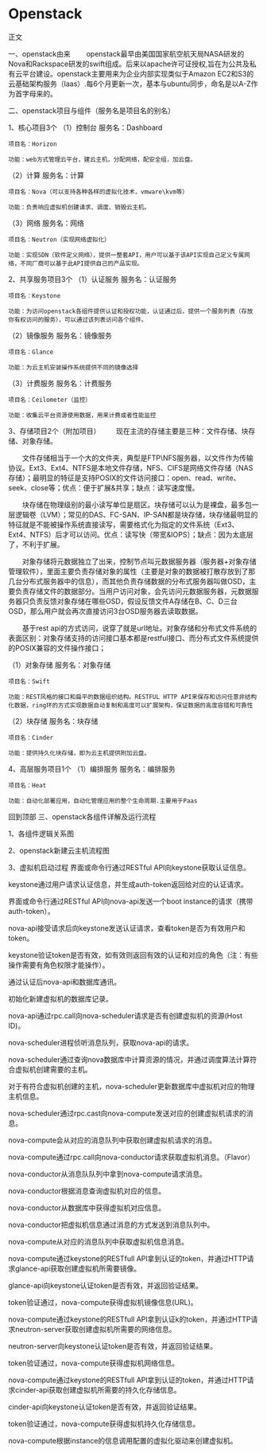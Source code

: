 # Openstack
正文


一、openstack由来
　　openstack最早由美国国家航空航天局NASA研发的Nova和Rackspace研发的swift组成。后来以apache许可证授权,旨在为公共及私有云平台建设。openstack主要用来为企业内部实现类似于Amazon EC2和S3的云基础架构服务（Iaas）.每6个月更新一次，基本与ubuntu同步，命名是以A-Z作为首字母来的。


二、openstack项目与组件（服务名是项目名的别名）

1、核心项目3个
（1）控制台
    服务名：Dashboard

    项目名：Horizon

    功能：web方式管理云平台，建云主机，分配网络，配安全组，加云盘。

（2）计算
    服务名：计算

    项目名：Nova（可以支持各种各样的虚拟化技术，vmware\kvm等）

    功能：负责响应虚拟机创建请求、调度、销毁云主机。

（3）网络
    服务名：网络

    项目名：Neutron（实现网络虚拟化）

    功能：实现SDN（软件定义网络），提供一整套API，用户可以基于该API实现自己定义专属网络，不同厂商可以基于此API提供自己的产品实现。


2、共享服务项目3个
（1）认证服务
    服务名：认证服务

    项目名：Keystone

    功能：为访问openstack各组件提供认证和授权功能，认证通过后，提供一个服务列表（存放你有权访问的服务），可以通过该列表访问各个组件。

（2）镜像服务
    服务名：镜像服务

    项目名：Glance

    功能：为云主机安装操作系统提供不同的镜像选择

（3）计费服务
    服务名：计费服务

    项目名：Ceilometer（监控）

    功能：收集云平台资源使用数据，用来计费或者性能监控


3、存储项目2个（附加项目）
　　现在主流的存储主要是三种：文件存储、块存储、对象存储。

　　文件存储相当于一个大的文件夹，典型是FTP\NFS服务器，以文件作为传输协议。Ext3、Ext4、NTFS是本地文件存储，NFS、CIFS是网络文件存储（NAS存储）；最明显的特征是支持POSIX的文件访问接口：open、read、write、seek、close等；优点：便于扩展&共享；缺点：读写速度慢。

　　块存储在物理级别的最小读写单位是扇区。块存储可以认为是裸盘，最多包一层逻辑卷（LVM）；常见的DAS、FC-SAN、IP-SAN都是块存储，块存储最明显的特征就是不能被操作系统直接读写，需要格式化为指定的文件系统（Ext3、Ext4、NTFS）后才可以访问。优点：读写快（带宽&IOPS）；缺点：因为太底层了，不利于扩展。

　　对象存储将元数据独立了出来，控制节点叫元数据服务器（服务器+对象存储管理软件），里面主要负责存储对象的属性（主要是对象的数据被打散存放到了那几台分布式服务器中的信息），而其他负责存储数据的分布式服务器叫做OSD，主要负责存储文件的数据部分。当用户访问对象，会先访问元数据服务器，元数据服务器只负责反馈对象存储在哪些OSD，假设反馈文件A存储在B、C、D三台OSD，那么用户就会再次直接访问3台OSD服务器去读取数据。

　　基于rest api的方式访问，说穿了就是url地址。对象存储和分布式文件系统的表面区别：对象存储支持的访问接口基本都是restful接口、而分布式文件系统提供的POSIX兼容的文件操作接口；

（1）对象存储
    服务名：对象存储

    项目名：Swift

    功能：REST风格的接口和扁平的数据组织结构。RESTFUL HTTP API来保存和访问任意非结构化数据，ring环的方式实现数据自动复制和高度可以扩展架构，保证数据的高度容错和可靠性

（2）块存储
    服务名：块存储

    项目名：Cinder

    功能：提供持久化块存储，即为云主机提供附加云盘。


4、高层服务项目1个
（1）编排服务
    服务名：编排服务

    项目名：Heat

    功能：自动化部署应用，自动化管理应用的整个生命周期.主要用于Paas 

回到顶部
三、openstack各组件详解及运行流程

1、各组件逻辑关系图
　　


2、openstack新建云主机流程图



3、虚拟机启动过程
界面或命令行通过RESTful API向keystone获取认证信息。

keystone通过用户请求认证信息，并生成auth-token返回给对应的认证请求。

界面或命令行通过RESTful API向nova-api发送一个boot instance的请求（携带auth-token）。

nova-api接受请求后向keystone发送认证请求，查看token是否为有效用户和token。

keystone验证token是否有效，如有效则返回有效的认证和对应的角色（注：有些操作需要有角色权限才能操作）。

通过认证后nova-api和数据库通讯。

初始化新建虚拟机的数据库记录。

nova-api通过rpc.call向nova-scheduler请求是否有创建虚拟机的资源(Host ID)。

nova-scheduler进程侦听消息队列，获取nova-api的请求。

nova-scheduler通过查询nova数据库中计算资源的情况，并通过调度算法计算符合虚拟机创建需要的主机。

对于有符合虚拟机创建的主机，nova-scheduler更新数据库中虚拟机对应的物理主机信息。

nova-scheduler通过rpc.cast向nova-compute发送对应的创建虚拟机请求的消息。

nova-compute会从对应的消息队列中获取创建虚拟机请求的消息。

nova-compute通过rpc.call向nova-conductor请求获取虚拟机消息。（Flavor）

nova-conductor从消息队队列中拿到nova-compute请求消息。

nova-conductor根据消息查询虚拟机对应的信息。

nova-conductor从数据库中获得虚拟机对应信息。

nova-conductor把虚拟机信息通过消息的方式发送到消息队列中。

nova-compute从对应的消息队列中获取虚拟机信息消息。

nova-compute通过keystone的RESTfull API拿到认证的token，并通过HTTP请求glance-api获取创建虚拟机所需要镜像。

glance-api向keystone认证token是否有效，并返回验证结果。

token验证通过，nova-compute获得虚拟机镜像信息(URL)。

nova-compute通过keystone的RESTfull API拿到认证k的token，并通过HTTP请求neutron-server获取创建虚拟机所需要的网络信息。

neutron-server向keystone认证token是否有效，并返回验证结果。

token验证通过，nova-compute获得虚拟机网络信息。

nova-compute通过keystone的RESTfull API拿到认证的token，并通过HTTP请求cinder-api获取创建虚拟机所需要的持久化存储信息。

cinder-api向keystone认证token是否有效，并返回验证结果。

token验证通过，nova-compute获得虚拟机持久化存储信息。

nova-compute根据instance的信息调用配置的虚拟化驱动来创建虚拟机。
